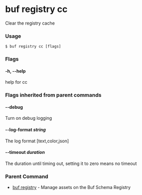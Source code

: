 # buf registry cc

Clear the registry cache

### Usage

```console
$ buf registry cc [flags]
```

### Flags

#### \-h, --help

help for cc

### Flags inherited from parent commands

#### \--debug

Turn on debug logging

#### \--log-format _string_

The log format \[text,color,json\]

#### \--timeout _duration_

The duration until timing out, setting it to zero means no timeout

### Parent Command

- [buf registry](../) - Manage assets on the Buf Schema Registry
